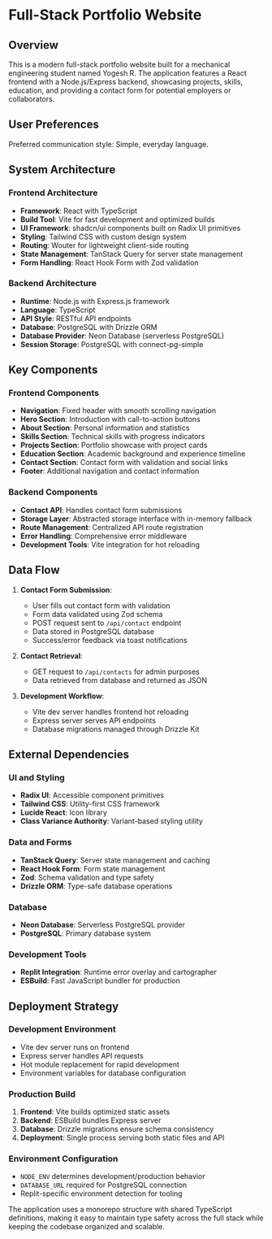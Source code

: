 # Full-Stack Portfolio Website

## Overview

This is a modern full-stack portfolio website built for a mechanical engineering student named Yogesh R. The application features a React frontend with a Node.js/Express backend, showcasing projects, skills, education, and providing a contact form for potential employers or collaborators.

## User Preferences

Preferred communication style: Simple, everyday language.

## System Architecture

### Frontend Architecture
- **Framework**: React with TypeScript
- **Build Tool**: Vite for fast development and optimized builds
- **UI Framework**: shadcn/ui components built on Radix UI primitives
- **Styling**: Tailwind CSS with custom design system
- **Routing**: Wouter for lightweight client-side routing
- **State Management**: TanStack Query for server state management
- **Form Handling**: React Hook Form with Zod validation

### Backend Architecture
- **Runtime**: Node.js with Express.js framework
- **Language**: TypeScript
- **API Style**: RESTful API endpoints
- **Database**: PostgreSQL with Drizzle ORM
- **Database Provider**: Neon Database (serverless PostgreSQL)
- **Session Storage**: PostgreSQL with connect-pg-simple

## Key Components

### Frontend Components
- **Navigation**: Fixed header with smooth scrolling navigation
- **Hero Section**: Introduction with call-to-action buttons
- **About Section**: Personal information and statistics
- **Skills Section**: Technical skills with progress indicators
- **Projects Section**: Portfolio showcase with project cards
- **Education Section**: Academic background and experience timeline
- **Contact Section**: Contact form with validation and social links
- **Footer**: Additional navigation and contact information

### Backend Components
- **Contact API**: Handles contact form submissions
- **Storage Layer**: Abstracted storage interface with in-memory fallback
- **Route Management**: Centralized API route registration
- **Error Handling**: Comprehensive error middleware
- **Development Tools**: Vite integration for hot reloading

## Data Flow

1. **Contact Form Submission**:
   - User fills out contact form with validation
   - Form data validated using Zod schema
   - POST request sent to `/api/contact` endpoint
   - Data stored in PostgreSQL database
   - Success/error feedback via toast notifications

2. **Contact Retrieval**:
   - GET request to `/api/contacts` for admin purposes
   - Data retrieved from database and returned as JSON

3. **Development Workflow**:
   - Vite dev server handles frontend hot reloading
   - Express server serves API endpoints
   - Database migrations managed through Drizzle Kit

## External Dependencies

### UI and Styling
- **Radix UI**: Accessible component primitives
- **Tailwind CSS**: Utility-first CSS framework
- **Lucide React**: Icon library
- **Class Variance Authority**: Variant-based styling utility

### Data and Forms
- **TanStack Query**: Server state management and caching
- **React Hook Form**: Form state management
- **Zod**: Schema validation and type safety
- **Drizzle ORM**: Type-safe database operations

### Database
- **Neon Database**: Serverless PostgreSQL provider
- **PostgreSQL**: Primary database system

### Development Tools
- **Replit Integration**: Runtime error overlay and cartographer
- **ESBuild**: Fast JavaScript bundler for production

## Deployment Strategy

### Development Environment
- Vite dev server runs on frontend
- Express server handles API requests
- Hot module replacement for rapid development
- Environment variables for database configuration

### Production Build
1. **Frontend**: Vite builds optimized static assets
2. **Backend**: ESBuild bundles Express server
3. **Database**: Drizzle migrations ensure schema consistency
4. **Deployment**: Single process serving both static files and API

### Environment Configuration
- `NODE_ENV` determines development/production behavior
- `DATABASE_URL` required for PostgreSQL connection
- Replit-specific environment detection for tooling

The application uses a monorepo structure with shared TypeScript definitions, making it easy to maintain type safety across the full stack while keeping the codebase organized and scalable.